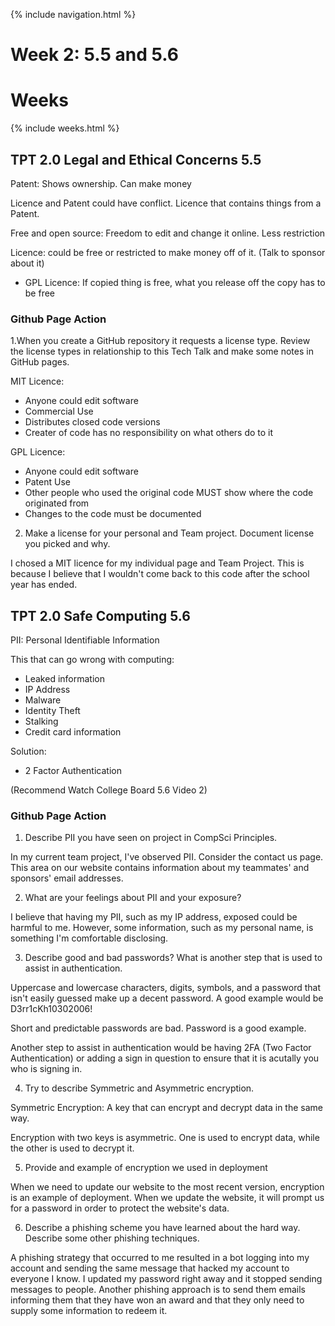 {% include navigation.html %}

# Week 2: 5.5 and 5.6

# Weeks

{% include weeks.html %}

## TPT 2.0 Legal and Ethical Concerns 5.5
Patent: Shows ownership. Can make money

Licence and Patent could have conflict. Licence that contains things from a Patent.

Free and open source: Freedom to edit and change it online. Less restriction

Licence: could be free or restricted to make money off of it. (Talk to sponsor about it)
* GPL Licence: If copied thing is free, what you release off the copy has to be free

### Github Page Action
1.When you create a GitHub repository it requests a license type. Review the license types in relationship to this Tech Talk and make some notes in GitHub pages.

MIT Licence:
* Anyone could edit software
* Commercial Use
* Distributes closed code versions
* Creater of code has no responsibility on what others do to it

GPL Licence:
* Anyone could edit software
* Patent Use
* Other people who used the original code MUST show where the code originated from
* Changes to the code must be documented

2. Make a license for your personal and Team project. Document license you picked and why.

I chosed a MIT licence for my individual page and Team Project. This is because I believe that I wouldn't come back to this code after the school year has ended.

## TPT 2.0 Safe Computing 5.6
PII: Personal Identifiable Information

This that can go wrong with computing:
* Leaked information
* IP Address
* Malware
* Identity Theft
* Stalking
* Credit card information

Solution:
* 2 Factor Authentication

(Recommend Watch College Board 5.6 Video 2)

### Github Page Action
1. Describe PII you have seen on project in CompSci Principles.

In my current team project, I've observed PII. Consider the contact us page. This area on our website contains information about my teammates' and sponsors' email addresses.

2. What are your feelings about PII and your exposure?

I believe that having my PII, such as my IP address, exposed could be harmful to me. However, some information, such as my personal name, is something I'm comfortable disclosing.

3. Describe good and bad passwords? What is another step that is used to assist in authentication.

Uppercase and lowercase characters, digits, symbols, and a password that isn't easily guessed make up a decent password. A good example would be D3rr1cKh10302006!

Short and predictable passwords are bad. Password is a good example.

Another step to assist in authentication would be having 2FA (Two Factor Authentication) or adding a sign in question to ensure that it is acutally you who is signing in.

4. Try to describe Symmetric and Asymmetric encryption.

Symmetric Encryption: A key that can encrypt and decrypt data in the same way.

Encryption with two keys is asymmetric. One is used to encrypt data, while the other is used to decrypt it.

5. Provide and example of encryption we used in deployment

When we need to update our website to the most recent version, encryption is an example of deployment. When we update the website, it will prompt us for a password in order to protect the website's data.

6. Describe a phishing scheme you have learned about the hard way. Describe some other phishing techniques.

A phishing strategy that occurred to me resulted in a bot logging into my account and sending the same message that hacked my account to everyone I know. I updated my password right away and it stopped sending messages to people. Another phishing approach is to send them emails informing them that they have won an award and that they only need to supply some information to redeem it.

